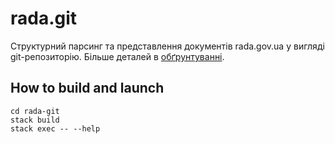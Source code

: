 # rada.git

Структурний парсинг та представлення документів rada.gov.ua у вигляді git-репозиторію. Більше деталей в [обґрунтуванні](https://github.com/vseloved/prj-nlp/pull/1).

## How to build and launch

```
cd rada-git
stack build
stack exec -- --help
```

